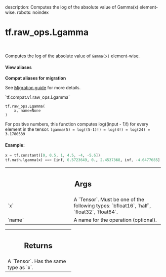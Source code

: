 description: Computes the log of the absolute value of Gamma(x) element-wise.
robots: noindex

# tf.raw_ops.Lgamma

<!-- Insert buttons and diff -->

<table class="tfo-notebook-buttons tfo-api nocontent" align="left">

</table>



Computes the log of the absolute value of `Gamma(x)` element-wise.


<section class="expandable">
  <h4 class="showalways">View aliases</h4>
  <p>
<b>Compat aliases for migration</b>
<p>See
<a href="https://www.tensorflow.org/guide/migrate">Migration guide</a> for
more details.</p>
<p>`tf.compat.v1.raw_ops.Lgamma`</p>
</p>
</section>

<pre class="devsite-click-to-copy prettyprint lang-py tfo-signature-link">
<code>tf.raw_ops.Lgamma(
    x, name=None
)
</code></pre>



<!-- Placeholder for "Used in" -->

  For positive numbers, this function computes log((input - 1)!) for every element in the tensor.
  `lgamma(5) = log((5-1)!) = log(4!) = log(24) = 3.1780539`

#### Example:



```python
x = tf.constant([0, 0.5, 1, 4.5, -4, -5.6])
tf.math.lgamma(x) ==> [inf, 0.5723649, 0., 2.4537368, inf, -4.6477685]
```

<!-- Tabular view -->
 <table class="responsive fixed orange">
<colgroup><col width="214px"><col></colgroup>
<tr><th colspan="2"><h2 class="add-link">Args</h2></th></tr>

<tr>
<td>
`x`<a id="x"></a>
</td>
<td>
A `Tensor`. Must be one of the following types: `bfloat16`, `half`, `float32`, `float64`.
</td>
</tr><tr>
<td>
`name`<a id="name"></a>
</td>
<td>
A name for the operation (optional).
</td>
</tr>
</table>



<!-- Tabular view -->
 <table class="responsive fixed orange">
<colgroup><col width="214px"><col></colgroup>
<tr><th colspan="2"><h2 class="add-link">Returns</h2></th></tr>
<tr class="alt">
<td colspan="2">
A `Tensor`. Has the same type as `x`.
</td>
</tr>

</table>

